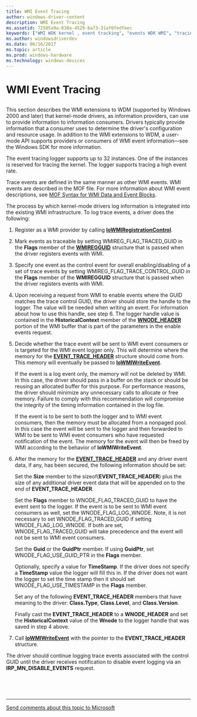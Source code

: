 ```yaml
---
title: WMI Event Tracing
author: windows-driver-content
description: WMI Event Tracing
ms.assetid: 72505a9a-830a-4529-ba73-31af0fedfeec
keywords: ["WMI WDK kernel , event tracking", "events WDK WMI", "tracing WDK WMI", "WMI WDK kernel , WDM drivers", "WDM drivers WDK WMI"]
ms.author: windowsdriverdev
ms.date: 06/16/2017
ms.topic: article
ms.prod: windows-hardware
ms.technology: windows-devices
---
```


# WMI Event Tracing


## <a href="" id="ddk-wmi-event-tracing-kg"></a>


This section describes the WMI extensions to WDM (supported by Windows 2000 and later) that kernel-mode drivers, as information providers, can use to provide information to information consumers. Drivers typically provide information that a consumer uses to determine the driver's configuration and resource usage. In addition to the WMI extensions to WDM, a user-mode API supports providers or consumers of WMI event information—see the Windows SDK for more information.

The event tracing logger supports up to 32 instances. One of the instances is reserved for tracing the kernel. The logger supports tracing a high event rate.

Trace events are defined in the same manner as other WMI events. WMI events are described in the MOF file. For more information about WMI event descriptions, see [MOF Syntax for WMI Data and Event Blocks](mof-syntax-for-wmi-data-and-event-blocks.md).

The process by which kernel-mode drivers log information is integrated into the existing WMI infrastructure. To log trace events, a driver does the following:

1.  Register as a WMI provider by calling [**IoWMIRegistrationControl**](https://msdn.microsoft.com/library/windows/hardware/ff550480).

2.  Mark events as traceable by setting WMIREG\_FLAG\_TRACED\_GUID in the **Flags** member of the [**WMIREGGUID**](https://msdn.microsoft.com/library/windows/hardware/ff565827) structure that is passed when the driver registers events with WMI.

3.  Specify one event as the control event for overall enabling/disabling of a set of trace events by setting WMIREG\_FLAG\_TRACE\_CONTROL\_GUID in the **Flags** member of the **WMIREGGUID** structure that is passed when the driver registers events with WMI.

4.  Upon receiving a request from WMI to enable events where the GUID matches the trace control GUID, the driver should store the handle to the logger. The value will be needed when writing an event. For information about how to use this handle, see step 6. The logger handle value is contained in the **HistoricalContext** member of the [**WNODE\_HEADER**](https://msdn.microsoft.com/library/windows/hardware/ff566375) portion of the WMI buffer that is part of the parameters in the enable events request.

5.  Decide whether the trace event will be sent to WMI event consumers or is targeted for the WMI event logger only. This will determine where the memory for the [**EVENT\_TRACE\_HEADER**](https://msdn.microsoft.com/library/windows/hardware/ff544329) structure should come from. This memory will eventually be passed to [**IoWMIWriteEvent**](https://msdn.microsoft.com/library/windows/hardware/ff550520).

    If the event is a log event only, the memory will not be deleted by WMI. In this case, the driver should pass in a buffer on the stack or should be reusing an allocated buffer for this purpose. For performance reasons, the driver should minimize any unnecessary calls to allocate or free memory. Failure to comply with this recommendation will compromise the integrity of the timing information contained in the log file.

    If the event is to be sent to both the logger and to WMI event consumers, then the memory must be allocated from a nonpaged pool. In this case the event will be sent to the logger and then forwarded to WMI to be sent to WMI event consumers who have requested notification of the event. The memory for the event will then be freed by WMI according to the behavior of **IoWMIWriteEvent**.

6.  After the memory for the [**EVENT\_TRACE\_HEADER**](https://msdn.microsoft.com/library/windows/hardware/ff544329) and any driver event data, if any, has been secured, the following information should be set:

    Set the **Size** member to the sizeof(**EVENT\_TRACE\_HEADER**) plus the size of any additional driver event data that will be appended on to the end of **EVENT\_TRACE\_HEADER**.

    Set the **Flags** member to WNODE\_FLAG\_TRACED\_GUID to have the event sent to the logger. If the event is to be sent to WMI event consumers as well, set the WNODE\_FLAG\_LOG\_WNODE. Note, it is not necessary to set WNODE\_FLAG\_TRACED\_GUID if setting WNODE\_FLAG\_LOG\_WNODE. If both are set, WNODE\_FLAG\_TRACED\_GUID will take precedence and the event will not be sent to WMI event consumers.

    Set the **Guid** or the **GuidPtr** member. If using **GuidPtr**, set WNODE\_FLAG\_USE\_GUID\_PTR in the **Flags** member.

    Optionally, specify a value for **TimeStamp**. If the driver does not specify a **TimeStamp** value the logger will fill this in. If the driver does not want the logger to set the time stamp then it should set WNODE\_FLAG\_USE\_TIMESTAMP in the **Flags** member.

    Set any of the following **EVENT\_TRACE\_HEADER** members that have meaning to the driver: **Class.Type**, **Class.Level**, and **Class.Version**.

    Finally cast the **EVENT\_TRACE\_HEADER** to a **WNODE\_HEADER** and set the **HistoricalContext** value of the **Wnode** to the logger handle that was saved in step 4 above.

7.  Call [**IoWMIWriteEvent**](https://msdn.microsoft.com/library/windows/hardware/ff550520) with the pointer to the **EVENT\_TRACE\_HEADER** structure.

The driver should continue logging trace events associated with the control GUID until the driver receives notification to disable event logging via an **IRP\_MN\_DISABLE\_EVENTS** request.

 

 


--------------------
[Send comments about this topic to Microsoft](mailto:wsddocfb@microsoft.com?subject=Documentation%20feedback%20%5Bkernel\kernel%5D:%20WMI%20Event%20Tracing%20%20RELEASE:%20%286/14/2017%29&body=%0A%0APRIVACY%20STATEMENT%0A%0AWe%20use%20your%20feedback%20to%20improve%20the%20documentation.%20We%20don't%20use%20your%20email%20address%20for%20any%20other%20purpose,%20and%20we'll%20remove%20your%20email%20address%20from%20our%20system%20after%20the%20issue%20that%20you're%20reporting%20is%20fixed.%20While%20we're%20working%20to%20fix%20this%20issue,%20we%20might%20send%20you%20an%20email%20message%20to%20ask%20for%20more%20info.%20Later,%20we%20might%20also%20send%20you%20an%20email%20message%20to%20let%20you%20know%20that%20we've%20addressed%20your%20feedback.%0A%0AFor%20more%20info%20about%20Microsoft's%20privacy%20policy,%20see%20http://privacy.microsoft.com/default.aspx. "Send comments about this topic to Microsoft")


